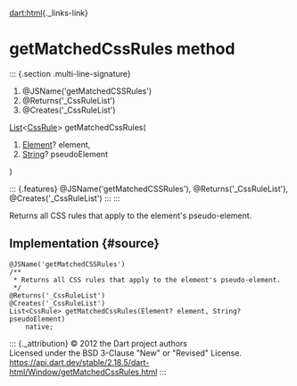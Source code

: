 [dart:html](../../dart-html/dart-html-library){._links-link}

getMatchedCssRules method
=========================

::: {.section .multi-line-signature}
<div>

1.  \@JSName(\'getMatchedCSSRules\')
2.  \@Returns(\'\_CssRuleList\')
3.  \@Creates(\'\_CssRuleList\')

</div>

[List](../../dart-core/list-class)\<[CssRule](../cssrule-class)\>
getMatchedCssRules(

1.  [Element](../element-class)? element,
2.  [String](../../dart-core/string-class)? pseudoElement

)

::: {.features}
\@JSName(\'getMatchedCSSRules\'), \@Returns(\'\_CssRuleList\'),
\@Creates(\'\_CssRuleList\')
:::
:::

Returns all CSS rules that apply to the element\'s pseudo-element.

Implementation {#source}
--------------

``` {.language-dart data-language="dart"}
@JSName('getMatchedCSSRules')
/**
 * Returns all CSS rules that apply to the element's pseudo-element.
 */
@Returns('_CssRuleList')
@Creates('_CssRuleList')
List<CssRule> getMatchedCssRules(Element? element, String? pseudoElement)
    native;
```

::: {._attribution}
© 2012 the Dart project authors\
Licensed under the BSD 3-Clause \"New\" or \"Revised\" License.\
<https://api.dart.dev/stable/2.18.5/dart-html/Window/getMatchedCssRules.html>
:::
